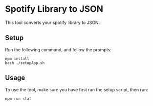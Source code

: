 # Spotify Library to JSON

This tool converts your spotify library to JSON.

## Setup

Run the following command, and follow the prompts:

```
npm install
bash ./setupApp.sh
``` 

## Usage

To use the tool, make sure you have first run the setup script, then run:
```
npm run stat
```

